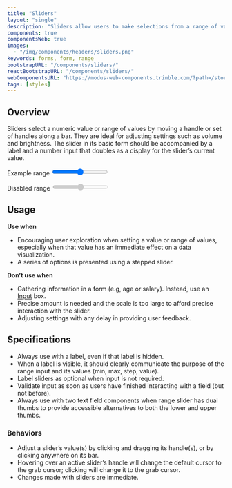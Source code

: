 ```yaml
---
title: "Sliders"
layout: "single"
description: "Sliders allow users to make selections from a range of values."
components: true
componentsWeb: true
images:
  - "/img/components/headers/sliders.png"
keywords: forms, form, range
bootstrapURL: "/components/sliders/"
reactBootstrapURL: "/components/sliders/"
webComponentsURL: "https://modus-web-components.trimble.com/?path=/story/components-slider--default"
tags: [styles]
---
```


## Overview

Sliders select a numeric value or range of values by moving a handle or set of handles along a bar. They are ideal for adjusting settings such as volume and brightness. The slider in its basic form should be accompanied by a label and a number input that doubles as a display for the slider’s current value.

<label for="customRange1">Example range</label>
<input type="range" class="custom-range" id="customRange1">

<label for="disabledRange">Disabled range</label>
<input type="range" class="custom-range" disabled="" id="disabledRange">

## Usage

**Use when**

- Encouraging user exploration when setting a value or range of values, especially when that value has an immediate effect on a data visualization.
- A series of options is presented using a stepped slider.

**Don’t use when**

- Gathering information in a form (e.g, age or salary). Instead, use an [Input](/components/inputs/) box.
- Precise amount is needed and the scale is too large to afford precise interaction with the slider.
- Adjusting settings with any delay in providing user feedback.

## Specifications

- Always use with a label, even if that label is hidden.
- When a label is visible, it should clearly communicate the purpose of the range input and its values (min, max, step, value).
- Label sliders as optional when input is not required.
- Validate input as soon as users have finished interacting with a field (but not before).
- Always use with two text field components when range slider has dual thumbs to provide accessible alternatives to both the lower and upper thumbs.

### Behaviors

- Adjust a slider’s value(s) by clicking and dragging its handle(s), or by clicking anywhere on its bar.
- Hovering over an active slider’s handle will change the default cursor to the grab cursor; clicking will change it to the grab cursor.
- Changes made with sliders are immediate.
